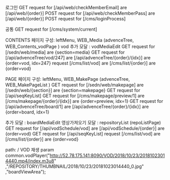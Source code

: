 로그인
GET request for [/api/web/checkMemberEmail] are [/api/web/{order}]
POST request for [/api/web/checkMemberPass] are [/api/web/{order}]
POST request for [/cms/loginProcess]

공통
GET request for [/cms/system/current]

CONTENTS
페이지 구성: leftMenu, WEB_Media (advenceTree, WEB_Contents_vodPage )
vod 추가 모달 : vodMediaEdit
GET request for [/sedn/web/media] are {section=media}
GET request for [/api/advenceTree/vod/247] are [/api/advenceTree/{order}/{idx}] are {order=vod, idx=247}
request [/cms/list/vod] are [/cms/list/{order}] are {order=vod}

PAGE
페이지 구성: leftMenu, WEB_MakePage (advenceTree, WEB_MakePageList )
GET request for [/sedn/web/makepage] are [/sedn/web/{section}] are {section=makepage}
GET request for [/api/seqKeyList]
GET request for [/cms/makepage/preview/1] are [/cms/makepage/{order}/{idx}] are {order=preview, idx=1}
GET request for [/api/advenceTree/board/1] are [/api/advenceTree/{order}/{idx}] are {order=board, idx=1}

추가 모달 : boardMediaEdit
영상가져오기 모달 : repositoryList (repoListPage)
GET request for [/api/vodSchedule/vod] are [/api/vodSchedule/{order}] are {order=vod}
GET request for [/api/seqKeyList]
request [/cms/list/vod] are [/cms/list/{order}] are {order=vod}


path: /  VOD 재생 param
common.vodPlayer("http://52.78.175.141:8090/VOD/2018/10/23/20181023014440.mp4/index.m3u8"
	,"/REPOSITORY/THUMBNAIL/2018/10/23/20181023014440_0.jpg" ,"boardViewArea");


